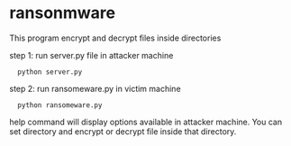 # ransonmware
This program encrypt and decrypt files inside directories

step 1: run server.py file in attacker machine

      python server.py

step 2: run ransomeware.py in victim machine

      python ransomeware.py


help command will display options available in attacker machine. You can set directory and encrypt or decrypt file inside that directory.
